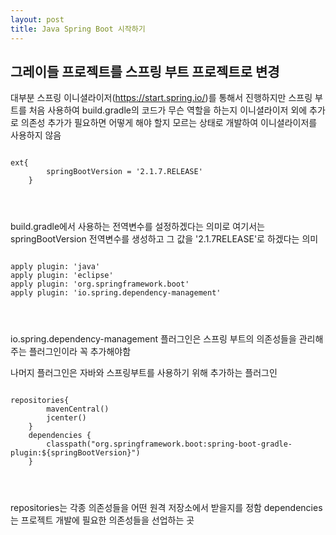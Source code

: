 ```yaml
---
layout: post
title: Java Spring Boot 시작하기
---
```


## 그레이들 프로젝트를 스프링 부트 프로젝트로 변경

대부분 스프링 이니셜라이저(https://start.spring.io/)를 통해서 진행하지만 스프링 부트를 처음 사용하여 build.gradle의 코드가 무슨 역할을 하는지 이니셜라이저 외에 추가로 의존성 추가가 필요하면 어떻게 해야 할지 모르는 상태로 개발하여 이니셜라이저를 사용하지 않음

<pre>
<code>
ext{
        springBootVersion = '2.1.7.RELEASE'
    }
</pre>
</code>

build.gradle에서 사용하는 전역변수를 설정하겠다는 의미로 여기서는 springBootVersion 전역변수를 생성하고 그 값을 '2.1.7RELEASE'로 하겠다는 의미

<pre>
<code>
apply plugin: 'java'
apply plugin: 'eclipse'
apply plugin: 'org.springframework.boot'
apply plugin: 'io.spring.dependency-management'
</pre>
</code>

io.spring.dependency-management 플러그인은 스프링 부트의 의존성들을 관리해 주는 플러그인이라 꼭 추가해야함

나머지 플러그인은 자바와 스프링부트를 사용하기 위해 추가하는 플러그인

<pre>
<code>
repositories{
        mavenCentral()
        jcenter()
    }
    dependencies {
        classpath("org.springframework.boot:spring-boot-gradle-plugin:${springBootVersion}")
    }
</pre>
</code>

repositories는 각종 의존성들을 어떤 원격 저장소에서 받을지를 정함
dependencies는 프로젝트 개발에 필요한 의존성들을 선업하는 곳